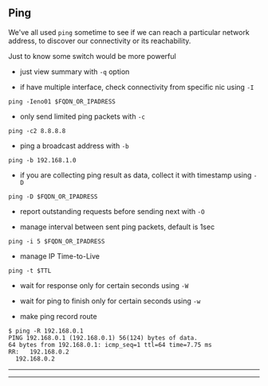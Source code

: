 
## Ping

We've all used `ping` sometime to see if we can reach a particular network address, to discover our connectivity or its reachability.

Just to know some switch would be more powerful

* just view summary with `-q` option


* if have multiple interface, check connectivity from specific nic using `-I`

```
ping -Ieno01 $FQDN_OR_IPADRESS
```


* only send limited ping packets with `-c`

```
ping -c2 8.8.8.8
```


* ping a broadcast address with `-b`

```
ping -b 192.168.1.0
```


* if you are collecting ping result as data, collect it with timestamp using `-D`

```
ping -D $FQDN_OR_IPADRESS
```


* report outstanding requests before sending next with `-O`


* manage interval between sent ping packets, default is 1sec

```
ping -i 5 $FQDN_OR_IPADRESS
```


* manage IP Time-to-Live

```
ping -t $TTL
```


* wait for response only for certain seconds using `-W`


* wait for ping to finish only for certain seconds using `-w`


* make ping record route

```
$ ping -R 192.168.0.1
PING 192.168.0.1 (192.168.0.1) 56(124) bytes of data.
64 bytes from 192.168.0.1: icmp_seq=1 ttl=64 time=7.75 ms
RR:   192.168.0.2
  192.168.0.2
```

---
---

